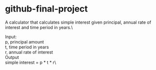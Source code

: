 # github-final-project

A calculator that calculates simple interest given principal, annual rate of interest and time period in years.\

Input:\
   p, principal amount\
   t, time period in years\
   r, annual rate of interest\
Output\
   simple interest = p * t * r\
